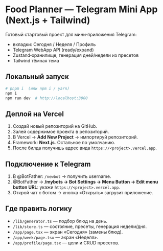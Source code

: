 # Food Planner — Telegram Mini App (Next.js + Tailwind)

Готовый стартовый проект для мини‑приложения Telegram:
- вкладки: Сегодня / Неделя / Профиль
- Telegram WebApp API (ready/expand)
- Zustand‑хранилище, генерация дней/недели из пресетов
- Tailwind тёмная тема

## Локальный запуск

```bash
# pnpm i  (или npm i / yarn)
npm i
npm run dev  # http://localhost:3000
```

## Деплой на Vercel

1. Создай новый репозиторий на GitHub.
2. Залей содержимое проекта в репозиторий.
3. В Vercel → **Add New Project** → импортируй репозиторий.
4. Framework: **Next.js**. Остальное по умолчанию.
5. После билда получишь адрес вида `https://<project>.vercel.app`.

## Подключение к Telegram

1. В @BotFather: `/newbot` → получить username.
2. @BotFather → **/mybots → Bot Settings → Menu Button → Edit menu button URL**: укажи `https://<project>.vercel.app`.
3. Открой чат с ботом → кнопка «Открыть» загрузит приложение.

## Где править логику
- `/lib/generator.ts` — подбор блюд на день.
- `/lib/store.ts` — состояние, пресеты, генерация недели/дня.
- `/app/page.tsx` — экран «Сегодня» (замены блюд).
- `/app/week/page.tsx` — экран «Неделя».
- `/app/profile/page.tsx` — цели и CRUD пресетов.
